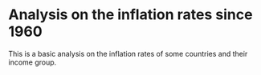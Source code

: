 # Analysis on the inflation rates since 1960
 This is a basic analysis on the inflation rates of some countries and their income group. 
